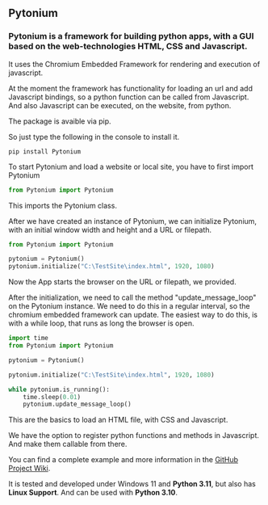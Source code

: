 ## Pytonium
### Pytonium is a framework for building python apps, with a GUI based on the web-technologies HTML, CSS and Javascript.

It uses the Chromium Embedded Framework for rendering and execution of javascript.

At the moment the framework has functionality for loading an url and add
Javascript bindings, so a python function can be called from Javascript.
And also Javascript can be executed, on the website, from python.

The package is avaible via pip.

So just type the following in the console to install it.
```
pip install Pytonium
```

To start Pytonium and load a website or local site, you have to first import Pytonium

```python
from Pytonium import Pytonium
```
This imports the Pytonium class.

After we have created an instance of Pytonium, we can initialize Pytonium, with an initial window width and height and
a URL or filepath.

```python
from Pytonium import Pytonium

pytonium = Pytonium()
pytonium.initialize("C:\TestSite\index.html", 1920, 1080)
```
Now the App starts the browser on the URL or filepath, we provided.

After the initialization, we need to call the method "update_message_loop" on the Pytonium instance. We need to do
this in a regular interval, so the chromium embedded framework can update.
The easiest way to do this, is with a while loop, that runs as long the browser is open.

```python
import time
from Pytonium import Pytonium

pytonium = Pytonium()

pytonium.initialize("C:\TestSite\index.html", 1920, 1080)

while pytonium.is_running():
    time.sleep(0.01)
    pytonium.update_message_loop()
```

This are the basics to load an HTML file, with CSS and Javascript.

We have the option to register python functions and methods in Javascript. And make them callable from there.

You can find a complete example and more information in the [GitHub Project Wiki](https://github.com/Maximilian-Winter/pytonium/wiki).




It is tested and developed under Windows 11 and **Python 3.11**, but also has **Linux Support**. And can be used with **Python 3.10**.